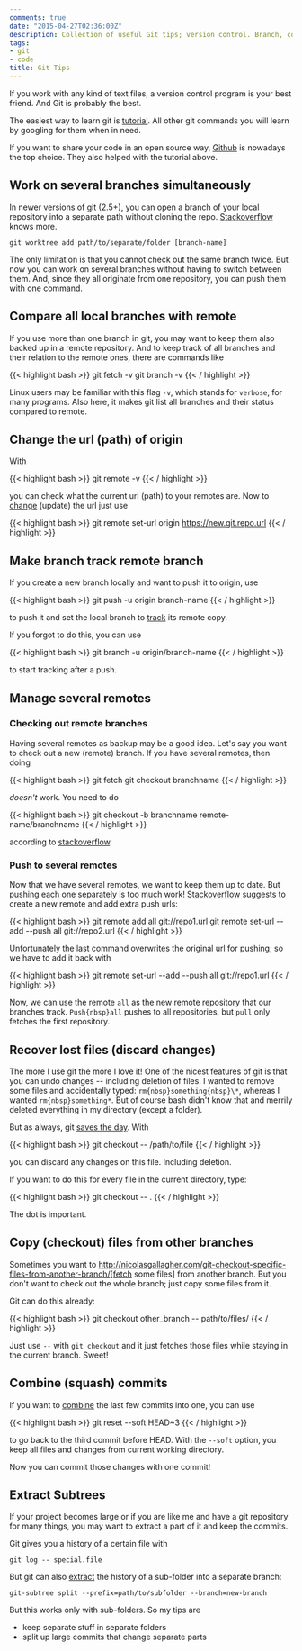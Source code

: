 ```yaml
---
comments: true
date: "2015-04-27T02:36:00Z"
description: Collection of useful Git tips; version control. Branch, commit, remote.
tags:
- git
- code
title: Git Tips
---
```


If you work with any kind of text files, a version control program is
your best friend. And Git is probably the best.

The easiest way to learn git is [tutorial](https://try.github.io). All other git commands you will learn by googling for them when in need.

If you want to share your code in an open source way, [Github](https://github.com/) is nowadays the top choice. They also helped with the tutorial above.


## Work on several branches simultaneously

In newer versions of git (2.5+), you can open a branch of your local repository
into a separate path without cloning the repo. [Stackoverflow](http://stackoverflow.com/questions/6270193/multiple-working-directories-with-git/30185564#30185564) knows more.

    git worktree add path/to/separate/folder [branch-name]

The only limitation is that you cannot check out the same branch twice. But now
you can work on several branches without having to switch between them. And,
since they all originate from one repository, you can push them with one
command.


## Compare all local branches with remote

If you use more than one branch in git, you may want to keep them also
backed up in a remote repository. And to keep track of all branches and
their relation to the remote ones, there are commands like

{{< highlight bash >}}
git fetch -v
git branch -v
{{< / highlight >}}

Linux users may be familiar with this flag `-v`, which stands for
`verbose`, for many programs. Also here, it makes git list all branches
and their status compared to remote.



## Change the url (path) of origin

With

{{< highlight bash >}}
git remote -v
{{< / highlight >}}

you can check what the current url (path) to your remotes are. Now to
[change](https://help.github.com/articles/changing-a-remote-s-url/)
(update) the url just use

{{< highlight bash >}}
git remote set-url origin https://new.git.repo.url
{{< / highlight >}}



## Make branch track remote branch

If you create a new branch locally and want to push it to origin, use

{{< highlight bash >}}
git push -u origin branch-name
{{< / highlight >}}

to push it and set the local branch to
[track](http://stackoverflow.com/questions/520650/make-an-existing-git-branch-track-a-remote-branch/2286030#2286030)
its remote copy.

If you forgot to do this, you can use

{{< highlight bash >}}
git branch -u origin/branch-name
{{< / highlight >}}

to start tracking after a push.


## Manage several remotes

### Checking out remote branches

Having several remotes as backup may be a good idea. Let's say you want to check
out a new (remote) branch. If you have several remotes, then doing

{{< highlight bash >}}
git fetch
git checkout branchname
{{< / highlight >}}

*doesn't* work. You need to do

{{< highlight bash >}}
git checkout -b branchname remote-name/branchname
{{< / highlight >}}

according to [stackoverflow](http://stackoverflow.com/questions/1783405/how-to-check-out-a-remote-git-branch).

### Push to several remotes

Now that we have several remotes, we want to keep them up to date. But pushing
each one separately is too much work!
[Stackoverflow](http://stackoverflow.com/questions/14290113/git-pushing-code-to-two-remotes)
suggests to create a new remote and add extra push urls:

{{< highlight bash >}}
git remote add all git://repo1.url
git remote set-url --add --push all git://repo2.url
{{< / highlight >}}

Unfortunately the last command overwrites the original url for pushing; so we
have to add it back with

{{< highlight bash >}}
git remote set-url --add --push all git://repo1.url
{{< / highlight >}}

Now, we can use the remote `all` as the new remote repository that our branches
track. `Push{nbsp}all` pushes to all repositories, but `pull` only fetches the
first repository.


## Recover lost files (discard changes)

The more I use git the more I love it! One of the nicest features of git is that
you can undo changes -- including deletion of files. I wanted to remove some
files and accidentally typed: `rm{nbsp}something{nbsp}\*`, whereas I wanted
`rm{nbsp}something*`. But of course bash didn't know that and merrily deleted
everything in my directory (except a folder).

But as always, git
[saves the day](http://stackoverflow.com/questions/52704/how-do-you-discard-unstaged-changes-in-git). With

{{< highlight bash >}}
git checkout -- /path/to/file
{{< / highlight >}}

you can discard any changes on this file. Including deletion.

If you want to do this for every file in the current directory, type:

{{< highlight bash >}}
git checkout -- .
{{< / highlight >}}

The dot is important.



## Copy (checkout) files from other branches

Sometimes you want to
http://nicolasgallagher.com/git-checkout-specific-files-from-another-branch/[fetch
some files] from another branch. But you don't want to check out the
whole branch; just copy some files from it.

Git can do this already:

{{< highlight bash >}}
git checkout other_branch -- path/to/files/
{{< / highlight >}}

Just use `--` with `git checkout` and it just fetches those files while
staying in the current branch. Sweet!



## Combine (squash) commits

If you want to
[combine](http://stackoverflow.com/questions/5189560/squash-my-last-x-commits-together-using-git/5201642#5201642)
the last few commits into one, you can use

{{< highlight bash >}}
git reset --soft HEAD~3
{{< / highlight >}}

to go back to the third commit before HEAD. With the `--soft` option,
you keep all files and changes from current working directory.

Now you can commit those changes with one commit!



## Extract Subtrees

If your project becomes large or if you are like me and have a git
repository for many things, you may want to extract a part of it and
keep the commits.

Git gives you a history of a certain file with

    git log -- special.file

But git can also
[extract](https://ariya.io/2014/07/extracting-parts-of-git-repository-and-keeping-the-history) the history of a sub-folder into a separate branch:

    git-subtree split --prefix=path/to/subfolder --branch=new-branch

But this works only with sub-folders. So my tips are

* keep separate stuff in separate folders
* split up large commits that change separate parts
